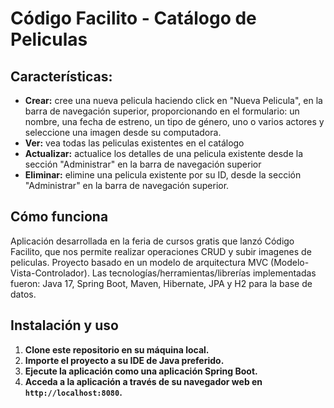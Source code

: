 # Código Facilito - Catálogo de Peliculas

## Características:
- **Crear:** cree una nueva pelicula haciendo click en "Nueva Pelicula", en la barra de navegación superior, proporcionando en el formulario: un nombre, una fecha de estreno, un tipo de género, uno o varios actores y seleccione una imagen desde su computadora.
- **Ver:** vea todas las peliculas existentes en el catálogo
- **Actualizar:** actualice los detalles de una pelicula existente desde la sección "Administrar"  en la barra de navegación superior
- **Eliminar:** elimine una pelicula existente por su ID, desde la sección "Administrar"  en la barra de navegación superior.


## Cómo funciona

Aplicación desarrollada en la feria de cursos gratis que lanzó Código Facilito, que nos permite realizar operaciones CRUD y subir imagenes de peliculas. 
Proyecto basado en un modelo de arquitectura MVC (Modelo-Vista-Controlador). 
Las tecnologías/herramientas/librerías implementadas fueron: Java 17, Spring Boot, Maven, Hibernate, JPA y H2 para la base de datos.


## Instalación y uso

1. **Clone este repositorio en su máquina local.**
2. **Importe el proyecto a su IDE de Java preferido.**
3. **Ejecute la aplicación como una aplicación Spring Boot.**
4. **Acceda a la aplicación a través de su navegador web en `http://localhost:8080`.**
